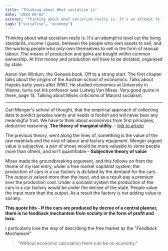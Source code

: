 ```yaml
---
title: "Thinking about What socialism is"
date: "2024-06-02"
excerpt: "Thinking about what socialism really is. It's an attempt to level out the living standards, income I guess, between the people who own assets to sell, and the working people who only own themselves to sell in the form of manual labour. The means of production and gains are bought within common ownership. At first money and production will have to be dictated, organised by state."
tags: ["socialism", "economy"]
---
```


Thinking about what socialism really is. It's an attempt to level out the living standards, income I guess, between the people who own assets to sell, and the working people who only own themselves to sell in the form of manual labour. The means of production and gains are bought within common ownership. At first money and production will have to be dictated, organised by state.

Aaron Van Wirdum, the Genesis book. Off to a strong start. The first chapter talks about the origins of the Austrian school of economics. Talks about Hayeks early years after WW1. He studied economics at University in VIenna, turns out his professor was Ludwig Von Mises. Very good quote in there, page 14. Talking about Mises criticisms of Marxist socialism.

---

Carl Menger's school of thought, that the empirical approach of collecting data to predict peoples wants and needs is foolish and will never bear any meaningful fruit. We have to think about economics from first principles, deductive reasoning. **The theory of marginal utility.** - [link to article](https://www.investopedia.com/terms/l/lawofdiminishingutility.asp)

The previous theory, went along the lines of, something is the value of the raw materials and the cost of labour and factory equipment. Menger argued value is subjective, a pair of shoes would be more valuable to some people more than others, and isn't quantifiable – **Subjective theory of value**

Mises made the groundbreaking argument, and this follows on from the theme of my last entry, under a free market capitalist system, the production of cars in a car factory is dictated by the demand for the cars. The output is valued more than the input, and as a result pay a premium over the production cost. Under a socialist system the production of the cars in a car factory would be under the decree of the state. People value the input more than the output. As a result the factory is not adding value to society.

**This quote hits - If the cars are produced by decree of a central planner, there is no feedback mechanism from society in the form of profit and loss.**

I particularly love the way of describing the free market as the "*Feedback Mechanism*"

>"Without economic calculation there can be no economy."